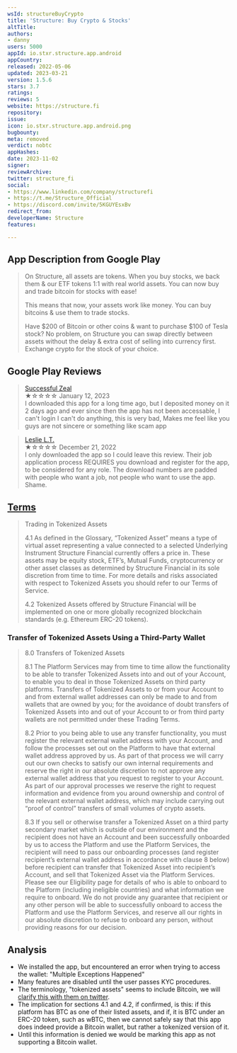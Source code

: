 ```yaml
---
wsId: structureBuyCrypto
title: 'Structure: Buy Crypto & Stocks'
altTitle: 
authors:
- danny
users: 5000
appId: io.stxr.structure.app.android
appCountry: 
released: 2022-05-06
updated: 2023-03-21
version: 1.5.6
stars: 3.7
ratings: 
reviews: 5
website: https://structure.fi
repository: 
issue: 
icon: io.stxr.structure.app.android.png
bugbounty: 
meta: removed
verdict: nobtc
appHashes: 
date: 2023-11-02
signer: 
reviewArchive: 
twitter: structure_fi
social:
- https://www.linkedin.com/company/structurefi
- https://t.me/Structure_Official
- https://discord.com/invite/5KGUYEsxBv
redirect_from: 
developerName: Structure
features: 

---
```


## App Description from Google Play 

> On Structure, all assets are tokens. When you buy stocks, we back them & our ETF tokens 1:1 with real world assets. You can now buy and trade bitcoin for stocks with ease!
>
> This means that now, your assets work like money. You can buy bitcoins & use them to trade stocks.
>
> Have $200 of Bitcoin or other coins & want to purchase $100 of Tesla stock? No problem, on Structure you can swap directly between assets without the delay & extra cost of selling into currency first. Exchange crypto for the stock of your choice.

## Google Play Reviews 

> [Successful Zeal](https://play.google.com/store/apps/details?id=io.stxr.structure.app.android&gl=us)<br>
  ★☆☆☆☆ January 12, 2023 <br>
       I downloaded this app for a long time ago, but I deposited money on it 2 days ago and ever since then the app has not been accessable, I can't login I can't do anything, this is very bad, Makes me feel like you guys are not sincere or something like scam app

> [Leslie L.T.](https://play.google.com/store/apps/details?id=io.stxr.structure.app.android&gl=us)<br>
  ★☆☆☆☆ December 21, 2022 <br>
  I only downloaded the app so I could leave this review. Their job application process REQUIRES you download and register for the app, to be considered for any role. The download numbers are padded with people who want a job, not people who want to use the app. Shame.

## [Terms](https://structure.fi/legal/app/terms) 

> Trading in Tokenized Assets
> 
> 4.1 As defined in the Glossary, “Tokenized Asset” means a type of virtual asset representing a value connected to a selected Underlying Instrument Structure Financial currently offers a price in. These assets may be equity stock, ETF’s, Mutual Funds, cryptocurrency or other asset classes as determined by Structure Financial in its sole discretion from time to time. For more details and risks associated with respect to Tokenized Assets you should refer to our Terms of Service.
> 
> 4.2 Tokenized Assets offered by Structure Financial will be implemented on one or more globally recognized blockchain standards (e.g. Ethereum ERC-20 tokens).

### Transfer of Tokenized Assets Using a Third-Party Wallet 

> 8.0 Transfers of Tokenized Assets
>
> 8.1 The Platform Services may from time to time allow the functionality to be able to transfer Tokenized Assets into and out of your Account, to enable you to deal in those Tokenized Assets on third party platforms. Transfers of Tokenized Assets to or from your Account to and from external wallet addresses can only be made to and from wallets that are owned by you; for the avoidance of doubt transfers of Tokenized Assets into and out of your Account to or from third party wallets are not permitted under these Trading Terms.
>
> 8.2 Prior to you being able to use any transfer functionality, you must register the relevant external wallet address with your Account, and follow the processes set out on the Platform to have that external wallet address approved by us. As part of that process we will carry out our own checks to satisfy our own internal requirements and reserve the right in our absolute discretion to not approve any external wallet address that you request to register to your Account. As part of our approval processes we reserve the right to request information and evidence from you around ownership and control of the relevant external wallet address, which may include carrying out “proof of control” transfers of small volumes of crypto assets.
>
> 8.3 If you sell or otherwise transfer a Tokenized Asset on a third party secondary market which is outside of our environment and the recipient does not have an Account and been successfully onboarded by us to access the Platform and use the Platform Services, the recipient will need to pass our onboarding processes (and register recipient’s external wallet address in accordance with clause 8 below) before recipient can transfer that Tokenized Asset into recipient’s Account, and sell that Tokenized Asset via the Platform Services. Please see our Eligibility page for details of who is able to onboard to the Platform (including ineligible countries) and what information we require to onboard. We do not provide any guarantee that recipient or any other person will be able to successfully onboard to access the Platform and use the Platform Services, and reserve all our rights in our absolute discretion to refuse to onboard any person, without providing reasons for our decision.

## Analysis 

- We installed the app, but encountered an error when trying to access the wallet: "Multiple Exceptions Happened"
- Many features are disabled until the user passes KYC procedures. 
- The terminology, "tokenized assets" seems to include Bitcoin, we will [clarify this with them on twitter](https://twitter.com/BitcoinWalletz/status/1654355803468595201). 
- The implication for sections 4.1 and 4.2, if confirmed, is this: if this platform has BTC as one of their listed assets, and if, it is BTC under an ERC-20 token, such as wBTC, then we cannot safely say that this app does indeed provide a Bitcoin wallet, but rather a tokenized version of it. 
- Until this information is denied we would be marking this app as not supporting a Bitcoin wallet.

